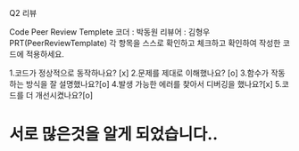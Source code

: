 Q2  리뷰 

Code Peer Review Templete
코더 : 박동원
리뷰어 : 김형우
PRT(PeerReviewTemplate)
각 항목을 스스로 확인하고 체크하고 확인하여 작성한 코드에 적용하세요.

 1.코드가 정상적으로 동작하나요? [x]
 2.문제를 제대로 이해했나요? [o]
 3.함수가 작동하는 방식을 잘 설명했나요?[o]
 4.발생 가능한 에러를 찾아서 디버깅을 했나요?[x]
 5.코드를 더 개선시켰나요?[o]
# 서로 많은것을 알게 되었습니다..
